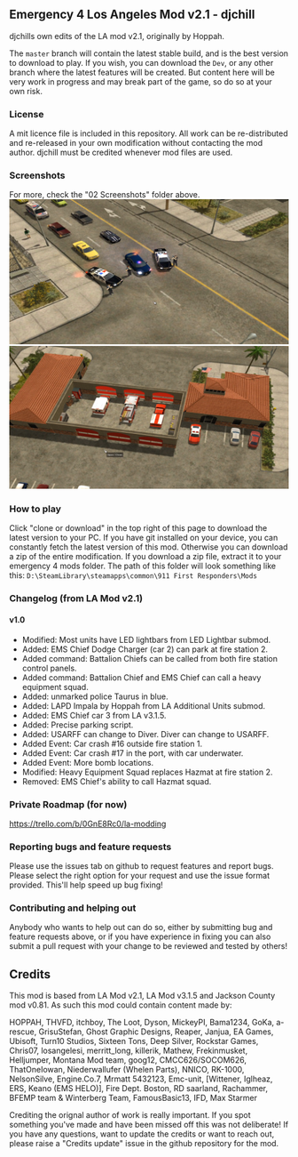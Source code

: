 ## Emergency 4 Los Angeles Mod v2.1 - djchill
djchills own edits of the LA mod v2.1, originally by Hoppah.

The `master` branch will contain the latest stable build, and is the best version to download to play. If you wish, you can download the `Dev`, or any other branch where the latest features will be created. But content here will be very work in progress and may break part of the game, so do so at your own risk.

### License
A mit licence file is included in this repository. All work can be re-distributed and re-released in your own modification without contacting the mod author. djchill must be credited whenever mod files are used.

### Screenshots
For more, check the "02 Screenshots" folder above.
![Police cars](https://github.com/djchill1/Los_Angeles_Mod_v2.1_-_DJ/blob/master/02%20Screenshots/police_cars.png?raw=true)
![Fire Station 2](https://github.com/djchill1/Los_Angeles_Mod_v2.1_-_DJ/blob/master/02%20Screenshots/station2.png?raw=true)

### How to play
Click "clone or download" in the top right of this page to download the latest version to your PC. If you have git installed on your device, you can constantly fetch the latest version of this mod. Otherwise you can download a zip of the entire modification.
If you download a zip file, extract it to your emergency 4 mods folder. The path of this folder will look something like this: `D:\SteamLibrary\steamapps\common\911 First Responders\Mods`

### Changelog (from LA Mod v2.1)
#### v1.0
* Modified: Most units have LED lightbars from LED Lightbar submod.
* Added: EMS Chief Dodge Charger (car 2) can park at fire station 2.
* Added command: Battalion Chiefs can be called from both fire station control panels.
* Added command: Battalion Chief and EMS Chief can call a heavy equipment squad.
* Added: unmarked police Taurus in blue.
* Added: LAPD Impala by Hoppah from LA Additional Units submod.
* Added: EMS Chief car 3 from LA v3.1.5.
* Added: Precise parking script.
* Added: USARFF can change to Diver. Diver can change to USARFF.
* Added Event: Car crash #16 outside fire station 1.
* Added Event: Car crash #17 in the port, with car underwater.
* Added Event: More bomb locations.
* Modified: Heavy Equipment Squad replaces Hazmat at fire station 2.
* Removed: EMS Chief's ability to call Hazmat squad.

### Private Roadmap (for now)
https://trello.com/b/0GnE8Rc0/la-modding

### Reporting bugs and feature requests
Please use the issues tab on github to request features and report bugs. Please select the right option for your request and use the issue format provided. This'll help speed up bug fixing!

### Contributing and helping out
Anybody who wants to help out can do so, either by submitting bug and feature requests above, or if you have experience in fixing you can also submit a pull request with your change to be reviewed and tested by others!

## Credits
This mod is based from LA Mod v2.1, LA Mod v3.1.5 and Jackson County mod v0.81. As such this mod could contain content made by:

HOPPAH, THVFD, itchboy, The Loot, Dyson, MickeyPI, Bama1234, GoKa, a-rescue, GrisuStefan, Ghost Graphic Designs, Reaper, Janjua, EA Games, Ubisoft, Turn10 Studios, Sixteen Tons, Deep Silver, Rockstar Games, Chris07, losangelesi, merritt_long, killerik, Mathew, Frekinmusket, Helljumper, Montana Mod team, goog12, CMCC626/SOCOM626, ThatOneIowan, Niederwallufer (Whelen Parts), NNICO, RK-1000, NelsonSilve, Engine.Co.7, Mrmatt 5432123, Emc-unit, [Wittener, Iglheaz, ERS, Keano (EMS HELO)], Fire Dept. Boston, RD saarland, Rachammer, BFEMP team & Winterberg Team, FamousBasic13, IFD, Max Starmer

Crediting the orignal author of work is really important. If you spot something you've made and have been missed off this was not deliberate! If you have any questions, want to update the credits or want to reach out, please raise a "Credits update" issue in the github repository for the mod.
